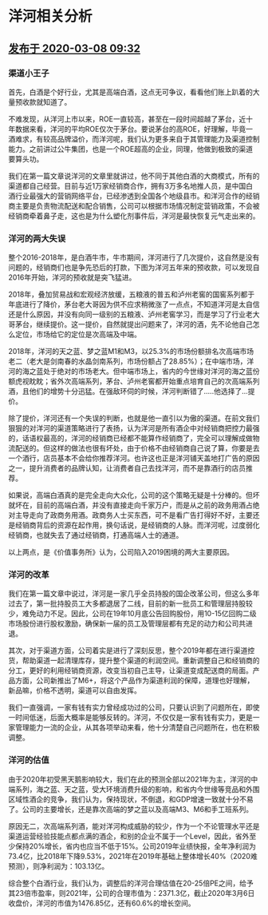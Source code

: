 # 洋河相关分析

## <a href="https://zhuanlan.zhihu.com/p/111650106">发布于 2020-03-08 09:32</a>

### 渠道小王子

首先，白酒是个好行业，尤其是高端白酒，这点无可争议，看看他们账上趴着的大量预收款就知道了。

不难发现，从洋河上市以来，ROE一直较高，甚至在一段时间超越了茅台，近十年数据来看，洋河的平均ROE仅次于茅台。要说茅台的高ROE，好理解，毕竟一酒难求，有较高品牌溢价，而洋河呢，我们认为更多来自于其管理能力及渠道控制能力。之前讲过公牛集团，也是一个ROE超高的企业，同理，他做到极致的渠道要算头功。

我们在第一篇文章说洋河的文章里就讲过，他不同于其他白酒的大商模式，所有的渠道都自己经营。目前与近1万家经销商合作，拥有3万多名地推人员，是中国白酒行业最强大的营销网络平台，已经渗透到全国各个地级县市。和洋河合作的经销商主要是负责物流配送和配合销售，公司可以根据市场情况制定营销政策，不会被经销商牵着鼻子走，这也是为什么塑化剂事件后，洋河是最快恢复元气走出来的。

### 洋河的两大失误

整个2016-2018年，是白酒牛市，牛市期间，洋河进行了几次提价，这自然是没有问题的，经销商们也是争先恐后的打款，下图为洋河五年来的预收款，可以发现自2016年开始，洋河的预收就是突飞猛进。

2018年，叠加贸易战和宏观经济放缓，五粮液的普五和泸州老窖的国窖系列都于年底进行了降价，茅台老大哥因为供不应求稍微涨了一点点，不知道洋河是太自信还是什么原因，并没有向同一级别的五粮液、泸州老窖学习，而是学习了行业老大哥茅台，继续提价。这一提价，自然就提出问题来了，洋河的酒，先不论他自己怎么定位，市场给它的定位是次高端及中端。

2018年，洋河的天之蓝、梦之蓝M1和M3，以25.3%的市场份额排名次高端市场老二（老大是剑南春的水晶剑南系列，市场份额占了28.85%）；在中端市场，洋河的海之蓝处于绝对的市场老大。但中端市场上，省内的今世缘对洋河的海之蓝份额虎视眈眈；省外次高端系列，茅台、泸州老窖都开始重点培育自己的次高端系列酒，且他们的增势十分迅猛。在强敌环伺的时候，洋河判断错了.....他选择了...提价。

除了提价，洋河还有一个失误的判断，也就是他一直引以为傲的渠道。在前文我们狠狠的对洋河的渠道策略进行了表扬，认为洋河是所有酒企中对经销商把控力最强的，话语权最高的，洋河的经销商已经都不能算作经销商了，完全可以理解成做物流配送的。但这样的做法也很有坏处，由于价格不由经销商自己说了算，你要是去一个酒行，店员基本不会给你推荐洋河。也许这也正是洋河铺天盖地打广告的原因之一，提升消费者的品牌认知，让消费者自己去找洋河，而不是靠酒行的店员推荐。

如果说，高端白酒真的是完全走向大众化，公司的这个策略无疑是十分棒的。但坏就坏在，目前的高端白酒，并没有直接走向千家万户，而是从之前的政务用酒占绝对主导走向了政商务用酒。政商务人士买东西，可不是看广告打得好不好，主要还是经销商背后的资源在起作用，换句话说，是经销商的人脉。而洋河呢，过度弱化经销商，也就失去了通过经销商，打通高端人士的通道。

以上两点，是《价值事务所》认为，公司陷入2019困境的两大主要原因。

### 洋河的改革

我们在第一篇文章中说过，洋河是一家几乎全员持股的国企改革公司，但这么多年过去了，第一批持股员工大多都退居了二线，目前的新一批员工和管理层持股较少，难免动力不足。因此，公司在19年10月底公告回购股份，用10-15亿回购二级市场股份进行股权激励，确保新一届的员工及管理层都有充足的动力和公司共进退。

其次，对于渠道方面，公司着实是进行了深刻反思，整个2019年都在进行渠道控货，帮助渠道一起清理库存，提升整个渠道的利润空间。重新调整自己和经销商的分工，更好的利用经销商资源，改变当初自己主导，让渠道变成配送商的局面。产品方面，公司新推出了M6+，将这个产品作为渠道利润的保障，道理也好理解，新品嘛，价格不透明，渠道可以自由发挥。

我们一直强调，一家有钱有实力曾经成功过的公司，只要认识到了问题所在，即使一时间低迷，后面大概率是能够反转的。洋河，不仅仅是一家有钱有实力，更是一家管理能力一流的企业，从其各项举动来看，他十分清楚自己问题所在，也在积极调整。

### 洋河的估值

由于2020年初受黑天鹅影响较大，我们在此的预测全部以2021年为主，洋河的中端系列，海之蓝、天之蓝，受大环境消费升级的影响，和省内今世缘等竞品和外围区域性酒企的竞争，我们认为，保持现状，不倒退，和GDP增速一致就十分不易了。公司的主要增长，还是靠次高端的梦之蓝以及高端M3、M6和手工班系列。

原因无二，次高端系列酒，能对洋河构成威胁的较少，作为一个不论管理水平还是渠道运营经验技能点都点满的酒企，和别的企业不属于一个Level，因此，省外至少保持20%增长，省内也应当不低于15%。公司2019年业绩快报，全年净利润为73.4亿，比2018年下降9.53%，2021年在2019年基础上整体增长40%（2020难预测），则净利润为：103.13亿。

综合整个白酒行业，我们认为，调整后的洋河合理估值在20-25倍PE之间，给予其23倍市盈率，则2021年，公司的合理市值为：2371.3亿，截止2020年3月6日收盘价，洋河的市值为1476.85亿，还有60.6%的增长空间。